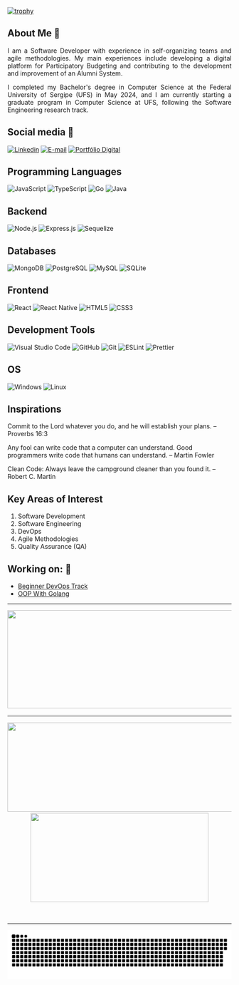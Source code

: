[![trophy](https://github-profile-trophy.vercel.app/?username=denisfreitas999&title=Stars,Followers,Commits,Repositories,MultipleLang,PullRequest&theme=onedark)](https://github.com/ryo-ma/github-profile-trophy)

## About Me 👋

<p style="text-align: justify;">
I am a Software Developer with experience in self-organizing teams and agile methodologies. My main experiences include developing a digital platform for Participatory Budgeting and contributing to the development and improvement of   an Alumni System.
</p>
<p style="text-align: justify;">
I completed my Bachelor's degree in Computer Science at the Federal University of Sergipe (UFS) in May 2024, and I am currently starting a graduate program in Computer Science at UFS, following the Software Engineering research track.
</p>

## Social media 📡
[![Linkedin](https://img.shields.io/badge/LinkedIn-0077B5?style=for-the-badge&logo=linkedin&logoColor=white)](https://www.linkedin.com/in/denisson-freitas-devufs/)
[![E-mail](https://img.shields.io/badge/Microsoft_Outlook-0078D4?style=for-the-badge&logo=microsoft-outlook&logoColor=white)](mailto:freitasdenis_dev@hotmail.com)
[![Portfólio Digital](https://img.shields.io/website?label=Portif%C3%B3lio%20Digital&style=for-the-badge&url=https://sites.google.com/view/denisson-freitas-portfolio/sobre-mim)](https://sites.google.com/view/denisson-freitas-portfolio/sobre-mim)

## Programming Languages
  ![JavaScript](https://img.shields.io/badge/JavaScript-F7DF1E?style=for-the-badge&logo=javascript&logoColor=black)
  ![TypeScript](https://img.shields.io/badge/TypeScript-007ACC?style=for-the-badge&logo=typescript&logoColor=white)
  ![Go](https://img.shields.io/badge/Go-00ADD8?style=for-the-badge&logo=go&logoColor=white)
  ![Java](https://img.shields.io/badge/Java-ED8B00?style=for-the-badge&logo=openjdk&logoColor=white)

## Backend
  ![Node.js](https://img.shields.io/badge/Node.js-43853D?style=for-the-badge&logo=node.js&logoColor=white)
  ![Express.js](https://img.shields.io/badge/Express.js-404D59?style=for-the-badge)
  ![Sequelize](https://img.shields.io/badge/sequelize-323330?style=for-the-badge&logo=sequelize&logoColor=blue)

## Databases
  ![MongoDB](https://img.shields.io/badge/MongoDB-4EA94B?style=for-the-badge&logo=mongodb&logoColor=white)
  ![PostgreSQL](https://img.shields.io/badge/PostgreSQL-316192?style=for-the-badge&logo=postgresql&logoColor=white)
  ![MySQL](https://img.shields.io/badge/MySQL-00000F?style=for-the-badge&logo=mysql&logoColor=white)
  ![SQLite](https://img.shields.io/badge/SQLite-07405E?style=for-the-badge&logo=sqlite&logoColor=white)

## Frontend
  ![React](https://img.shields.io/badge/React-20232A?style=for-the-badge&logo=react&logoColor=61DAFB)
  ![React Native](https://img.shields.io/badge/React_Native-20232A?style=for-the-badge&logo=react&logoColor=61DAFB)
  ![HTML5](https://img.shields.io/badge/HTML5-E34F26?style=for-the-badge&logo=html5&logoColor=white)
  ![CSS3](https://img.shields.io/badge/CSS3-1572B6?style=for-the-badge&logo=css3&logoColor=white)

## Development Tools
  ![Visual Studio Code](https://img.shields.io/badge/Visual_Studio_Code-0078D4?style=for-the-badge&logo=visual%20studio%20code&logoColor=white)
  ![GitHub](https://img.shields.io/badge/GitHub-100000?style=for-the-badge&logo=github&logoColor=white)
  ![Git](https://img.shields.io/badge/GIT-E44C30?style=for-the-badge&logo=git&logoColor=white)
  ![ESLint](https://img.shields.io/badge/eslint-3A33D1?style=for-the-badge&logo=eslint&logoColor=white)
  ![Prettier](https://img.shields.io/badge/prettier-1A2C34?style=for-the-badge&logo=prettier&logoColor=F7BA3E)

## OS
  ![Windows](https://img.shields.io/badge/Windows-0078D6?style=for-the-badge&logo=windows&logoColor=white)
  ![Linux](https://img.shields.io/badge/Linux-FCC624?style=for-the-badge&logo=linux&logoColor=black)

## Inspirations

Commit to the Lord whatever you do, and he will establish your plans. – Proverbs 16:3

Any fool can write code that a computer can understand. Good programmers write code that humans can understand. – Martin Fowler

Clean Code: Always leave the campground cleaner than you found it. – Robert C. Martin

## Key Areas of Interest
1. Software Development
2. Software Engineering
3. DevOps
4. Agile Methodologies
5. Quality Assurance (QA)

## Working on: 🚀

- [Beginner DevOps Track](https://github.com/denisfreitas999/DevOps-Guide)
- [OOP With Golang](https://github.com/denisfreitas999/oop-golang)
---
  
<p align="center">
  <img width="800" height="220" src="https://streak-stats.demolab.com?user=denisfreitas999&theme=highcontrast&hide_border=true&border_radius=5&card_width=800">
</p>

---

<p align="center">
  <img width="600" height="200" src="https://github-readme-stats.vercel.app/api?username=denisfreitas999&show_icons=true&theme=vision-friendly-dark">
  <img width="400" height="200" src="https://github-readme-stats.vercel.app/api/top-langs/?username=denisfreitas999&hide=css,html,robotFramework&size_weight=0.0005&count_weight=0.3&layout=compact&theme=vision-friendly-dark">
</p>

<div id="header" align="center">
  <img src="https://komarev.com/ghpvc/?username=denisfreitas999&style=for-the-badge&color=orange" alt=""/>
</div>

---

<p align="center">
 <img width="1000" src="assets/github-snake.svg" alt="snake"/>
</p>
